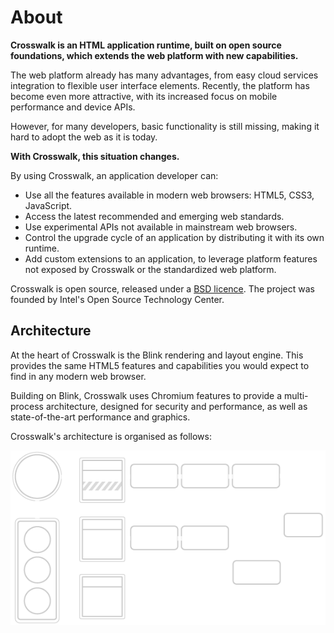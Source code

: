 # About

**Crosswalk is an HTML application runtime, built on open source foundations, which extends the web platform with new capabilities.**

The web platform already has many advantages, from easy cloud services integration to flexible user interface elements. Recently, the platform has become even more attractive, with its increased focus on mobile performance and device APIs.

However, for many developers, basic functionality is still missing, making it hard to adopt the web as it is today.

**With Crosswalk, this situation changes.**

By using Crosswalk, an application developer can:

*   Use all the features available in modern web browsers: HTML5, CSS3, JavaScript.
*   Access the latest recommended and emerging web standards.
*   Use experimental APIs not available in mainstream web browsers.
*   Control the upgrade cycle of an application by distributing it with its own runtime.
*   Add custom extensions to an application, to leverage platform features not exposed by Crosswalk or the standardized web platform.

Crosswalk is open source, released under a [BSD licence](https://github.com/crosswalk-project/crosswalk/blob/master/LICENSE). The project was founded by Intel's Open Source Technology Center.

## Architecture

At the heart of Crosswalk is the Blink rendering and layout engine. This provides the same HTML5 features and capabilities you would expect to find in any modern web browser.

Building on Blink, Crosswalk uses Chromium features to provide a multi-process architecture, designed for security and performance, as well as state-of-the-art performance and graphics.

Crosswalk's architecture is organised as follows:

<img src="assets/architecture_crosswalk.png" id="arch-diagram">
